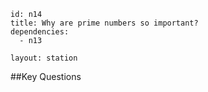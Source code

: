````
id: n14
title: Why are prime numbers so important?
dependencies:
  - n13

layout: station
````
##Key Questions